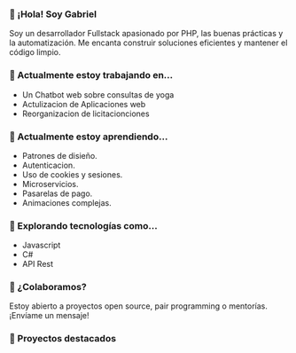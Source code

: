 ###  👋 ¡Hola! Soy Gabriel
Soy un desarrollador Fullstack apasionado por PHP, las buenas prácticas y la automatización. Me encanta construir soluciones eficientes y mantener el código limpio.

### 🔭 Actualmente estoy trabajando en...

- Un Chatbot web sobre consultas de yoga
- Actulizacion de Aplicaciones web
- Reorganizacion de licitacionciones 

### 🌱 Actualmente estoy aprendiendo...

- Patrones de disieño. 
- Autenticacion.
- Uso de cookies y sesiones.
- Microservicios.
- Pasarelas de pago.
- Animaciones  complejas. 


### 🔬 Explorando tecnologías como...

- Javascript
- C#
- API Rest

### 🤝 ¿Colaboramos?

Estoy abierto a proyectos open source, pair programming o mentorías. ¡Envíame un mensaje!


###  🚀 Proyectos destacados


<!--
**gabriel0339/gabriel0339** is a ✨ _special_ ✨ repository because its `README.md` (this file) appears on your GitHub profile.

Here are some ideas to get you started:

- 🔭 I’m currently working on ...
- 🌱 I’m currently learning ...
- 👯 I’m looking to collaborate on ...
- 🤔 I’m looking for help with ...
- 💬 Ask me about ...
- 📫 How to reach me: ...
- 😄 Pronouns: ...
- ⚡ Fun fact: ...
-->
